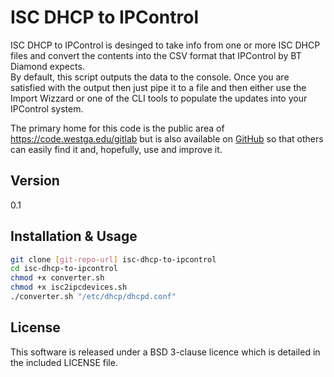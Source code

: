 ISC DHCP to IPControl
=====================

ISC DHCP to IPControl is desinged to take info from one or more ISC DHCP files
and convert the contents into the CSV format that IPControl by BT Diamond expects.  
By default, this script outputs the data to the console. Once you are satisfied with 
the output then just pipe it to a file and then either use the Import Wizzard or one 
of the CLI tools to populate the updates into your IPControl system.

The primary home for this code is the public area of https://code.westga.edu/gitlab but 
is also available on [GitHub](https://github.com/genebean/ISC-DHCP-to-IPControl) so that 
others can easily find it and, hopefully, use and improve it.

Version
----

0.1

Installation & Usage
--------------------

```sh
git clone [git-repo-url] isc-dhcp-to-ipcontrol
cd isc-dhcp-to-ipcontrol
chmod +x converter.sh
chmod +x isc2ipcdevices.sh
./converter.sh "/etc/dhcp/dhcpd.conf"
```

License
----

This software is released under a BSD 3-clause licence which is detailed in 
the included LICENSE file.
